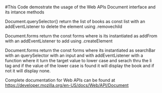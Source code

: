 #This Code demostrate the usage of the Web APIs Document interface and its intance methods

Document.querySelector() return the list of books as const list with an addEventListener to delete the element using .removechild 

Document.forms return the const forms where is its instantiated as addFrom with an addEventListener to add using .createElement 

Document.forms return the const forms where its instantiated as searchBar with an querySelector with an input and with addEventListener with a function where it turn the target value to lower case and serach thru the li tag and if the value of the lower case is found it will display the book and if not it will display none.

Complete documentation for Web APIs can be found at https://developer.mozilla.org/en-US/docs/Web/API/Document
